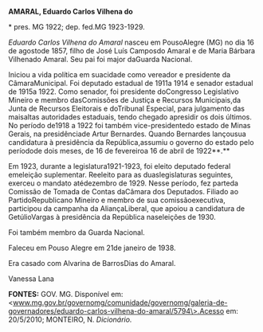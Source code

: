 **AMARAL, Eduardo Carlos Vilhena do**

\* pres. MG 1922; dep. fed.MG 1923-1929.

*Eduardo Carlos Vilhena do Amaral* nasceu em PousoAlegre (MG) no dia 16
de agostode 1857, filho de José Luís Camposdo Amaral e de Maria Bárbara
Vilhenado Amaral. Seu pai foi major daGuarda Nacional.

Iniciou a vida política em suacidade como vereador e presidente da
CâmaraMunicipal. Foi deputado estadual de 1911a 1914 e senador estadual
de 1915a 1922. Como senador, foi presidente doCongresso Legislativo
Mineiro e membro dasComissões de Justiça e Recursos Municipais,da Junta
de Recursos Eleitorais e doTribunal Especial, para julgamento das
maisaltas autoridades estaduais, tendo chegado apresidir os dois
últimos. No período de1918 a 1922 foi também vice-presidentedo estado de
Minas Gerais, na presidênciade Artur Bernardes. Quando Bernardes
lançousua candidatura à presidência da República,assumiu o governo do
estado pelo períodode dois meses, de 16 de fevereiroa 16 de abril de
1922**.**

Em 1923, durante a legislatura1921-1923, foi eleito deputado federal
emeleição suplementar. Reeleito para as duaslegislaturas seguintes,
exerceu o mandato atédezembro de 1929. Nesse período, fez parteda
Comissão de Tomada de Contas daCâmara dos Deputados. Filiado ao
PartidoRepublicano Mineiro e membro de sua comissãoexecutiva, participou
da campanha da AliançaLiberal, que apoiou a candidatura de GetúlioVargas
à presidência da República naseleições de 1930.

Foi também membro da Guarda Nacional.

Faleceu em Pouso Alegre em 21de janeiro de 1938.

Era casado com Alvarina de BarrosDias do Amaral.

Vanessa Lana

**FONTES:** GOV. MG. Disponível
em:\<www.mg.gov.br/governomg/comunidade/governomg/galeria-de-governadores/eduardo-carlos-vilhena-do-amaral/5794\>.Acesso
em: 20/5/2010; MONTEIRO, N. *Dicionário.*
